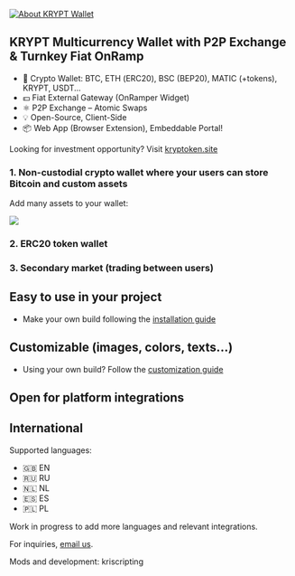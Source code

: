 [![About KRYPT Wallet](https://img.shields.io/badge/ERC20-KRYPT-orange)](https://kryptoken.site)
   
## KRYPT Multicurrency Wallet with P2P Exchange & Turnkey Fiat OnRamp        
- 👛 Crypto Wallet: BTC, ETН (ERC20), BSC (BEP20), MATIC (+tokens), KRYPT, USDT...
- 💵 Fiat External Gateway (OnRamper Widget)
- ⚛️ P2P Exchange – Atomic Swaps
- 💡 Open-Source, Client-Side
- 📦 Web App (Browser Extension), Embeddable Portal!

Looking for investment opportunity? Visit [kryptoken.site](https://kryptoken.site)

### 1. Non-custodial crypto wallet where your users can store Bitcoin and custom assets

Add many assets to your wallet:

<img src="https://kryptoken.site/wp-content/uploads/2022/05/krypt-cover-3.png">

### 2. ERC20 token wallet

### 3. Secondary market (trading between users)

## Easy to use in your project

- Make your own build following the [installation guide](/docs/INSTALLATION.md)


## Customizable (images, colors, texts...)

- Using your own build? Follow the [customization guide](/docs/CUSTOMIZATION.md)


## Open for platform integrations


## International

Supported languages:

- 🇬🇧 EN
- 🇷🇺 RU
- 🇳🇱 NL
- 🇪🇸 ES
- 🇵🇱 PL

Work in progress to add more languages and relevant integrations.


For inquiries, [email us](mailto:service@kryptoken.site).


Mods and development: kriscripting


